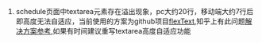 1. schedule页面中textarea元素存在溢出现象，pc大约20行，移动端大约7行后即高度无法自适应，当前使用的方案为github项目[flexText](https://github.com/alexdunphy/flexText),知乎上有此问题[解决方案参考](https://www.zhihu.com/question/32295778),如果有时间建议重写textarea高度自适应功能